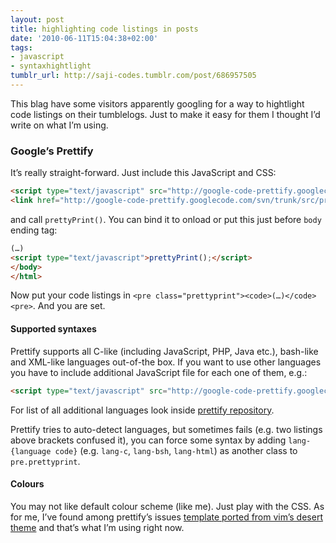 ```yaml
---
layout: post
title: high­lighting code listings in posts
date: '2010-06-11T15:04:38+02:00'
tags:
- javascript
- syntaxhightlight
tumblr_url: http://saji-codes.tumblr.com/post/686957505
---
```


This blag have some visitors apparently googling for a way to hightlight code listings on their tumblelogs. Just to make it easy for them I thought I’d write on what I’m using.


### Google’s Prettify

It’s really straight-forward. Just include this JavaScript and CSS:

```html
<script type="text/javascript" src="http://google-code-prettify.googlecode.com/svn/trunk/src/prettify.js"></script>
<link href="http://google-code-prettify.googlecode.com/svn/trunk/src/prettify.css" type="text/css" rel="stylesheet" />
```

and call `prettyPrint()`. You can bind it to onload or put this just before `body` ending tag:

```html
(…)
<script type="text/javascript">prettyPrint();</script>
</body>
</html>
```

Now put your code listings in `<pre class="prettyprint"><code>(…)</code><pre>`. And you are set.


#### Supported syntaxes

Prettify supports all C-like (including JavaScript, PHP, Java etc.), bash-like and XML-like languages out-of-the box. If you want to use other languages you have to include additional JavaScript file for each one of them, e.g.:

```html
<script type="text/javascript" src="http://google-code-prettify.googlecode.com/svn/trunk/src/lang-css.js"></script>
```

For list of all additional languages look inside [prettify repository].

Prettify tries to auto-detect languages, but sometimes fails (e.g. two listings above brackets confused it), you can force some syntax by adding `lang-{language code}` (e.g. `lang-c`, `lang-bsh`, `lang-html`) as another class to `pre.prettyprint`.


#### Colours

You may not like default colour scheme (like me). Just play with the CSS. As for me, I’ve found among prettify’s issues [template ported from vim’s desert theme] and that’s what I’m using right now.



[prettify repository]: https://code.google.com/p/google-code-prettify/source/browse/#svn/trunk/src
[template ported from vim’s desert theme]: https://code.google.com/p/google-code-prettify/issues/attachmentText?id=80&aid=-3574296513792085083&name=desert.css&token=93ba61f401d816dbadae40571991a099
